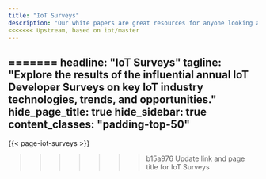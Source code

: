 ```yaml
---
title: "IoT Surveys"
description: "Our white papers are great resources for anyone looking at understanding how open source can help build successful IoT solutions"
<<<<<<< Upstream, based on iot/master
---
```

=======
headline: "IoT Surveys"
tagline: "Explore the results of the influential annual IoT Developer Surveys on key IoT industry technologies, trends, and opportunities."
hide_page_title: true
hide_sidebar: true
content_classes: "padding-top-50"
---

{{< page-iot-surveys >}}
>>>>>>> b15a976 Update link and page title for IoT Surveys
